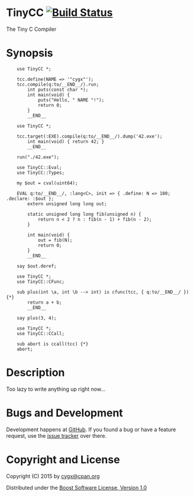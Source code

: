 # TinyCC [![Build Status](https://travis-ci.org/cygx/p6-tinycc.svg?branch=master)](https://travis-ci.org/cygx/p6-tinycc)

The Tiny C Compiler


# Synopsis

```
    use TinyCC *;

    tcc.define(NAME => '"cygx"');
    tcc.compile(q:to/__END__/).run;
        int puts(const char *);
        int main(void) {
            puts("Hello, " NAME "!");
            return 0;
        }
        __END__
```

```
    use TinyCC *;

    tcc.target(:EXE).compile(q:to/__END__/).dump('42.exe');
        int main(void) { return 42; }
        __END__

    run("./42.exe");
```

```
    use TinyCC::Eval;
    use TinyCC::Types;

    my $out = cval(uint64);

    EVAL q:to/__END__/, :lang<C>, init => { .define: N => 100; .declare: :$out };
        extern unsigned long long out;

        static unsigned long long fib(unsigned n) {
            return n < 2 ? n : fib(n - 1) + fib(n - 2);
        }

        int main(void) {
            out = fib(N);
            return 0;
        }
        __END__

    say $out.deref;
```

```
    use TinyCC *;
    use TinyCC::CFunc;

    sub plus(int \a, int \b --> int) is cfunc(tcc, { q:to/__END__/ }) {*}
        return a + b;
        __END__

    say plus(3, 4);
```

```
    use TinyCC *;
    use TinyCC::CCall;

    sub abort is ccall(tcc) {*}
    abort;
```


# Description

Too lazy to write anything up right now...


# Bugs and Development

Development happens at [GitHub](https://github.com/cygx/p6-tinycc). If you
found a bug or have a feature request, use the
[issue tracker](https://github.com/cygx/p6-tinycc/issues) over there.


# Copyright and License

Copyright (C) 2015 by <cygx@cpan.org>

Distributed under the
[Boost Software License, Version 1.0](http://www.boost.org/LICENSE_1_0.txt)
